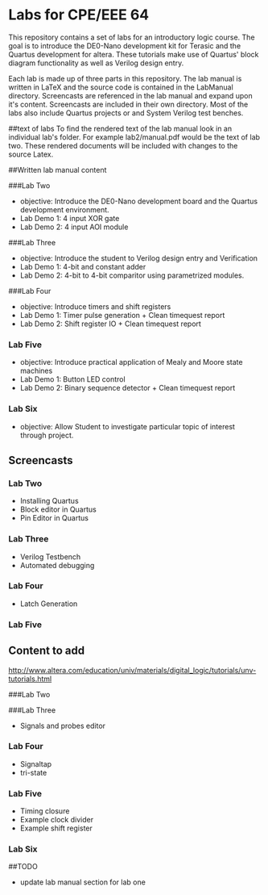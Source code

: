 # Labs for CPE/EEE 64
This repository contains a set of labs for an introductory logic course. The goal is to introduce the DE0-Nano development kit for Terasic and the Quartus development for altera. These tutorials make use of Quartus' block diagram functionality as well as Verilog design entry. 

Each lab is made up of three parts in this repository. The lab manual is written in LaTeX and the source code is contained in the LabManual directory. Screencasts are referenced in the lab manual and expand upon it's content. Screencasts are included in their own directory. Most of the labs also include Quartus projects or and System Verilog  test benches. 

##text of labs
To find the rendered text of the lab manual look in an individual lab's folder. For example lab2/manual.pdf would be the text of lab two. These rendered documents will be included with changes to the source Latex.

<!-- ############################################################################ -->
##Written lab manual content

###Lab Two
- objective:  Introduce the DE0-Nano development board and the Quartus development environment.
- Lab Demo 1: 4 input XOR gate
- Lab Demo 2: 4 input AOI module

###Lab Three
- objective: Introduce the student to Verilog design entry and Verification
- Lab Demo 1: 4-bit and constant adder
- Lab Demo 2: 4-bit to 4-bit comparitor using parametrized modules. 

###Lab Four
- objective:  Introduce timers and shift registers
- Lab Demo 1: Timer pulse generation + Clean timequest report
- Lab Demo 2: Shift register IO + Clean timequest report

### Lab Five
- objective: Introduce practical application of Mealy and Moore state machines
- Lab Demo 1:  Button LED control 
- Lab Demo 2: Binary sequence detector + Clean timequest report 

### Lab Six
- objective: Allow Student to investigate particular topic of interest through project.

<!-- ############################################################################ -->
## Screencasts
### Lab Two
- Installing Quartus
- Block editor in Quartus
- Pin Editor in Quartus

### Lab Three
- Verilog Testbench
- Automated debugging

### Lab Four
- Latch Generation

### Lab Five

<!-- ############################################################################ -->
## Content to add
http://www.altera.com/education/univ/materials/digital_logic/tutorials/unv-tutorials.html

###Lab Two

###Lab Three
- Signals and probes editor

### Lab Four
- Signaltap
- tri-state 

### Lab Five
- Timing closure
- Example clock divider
- Example shift register

### Lab Six

<!-- ############################################################################ -->
##TODO
- update lab manual section for lab one